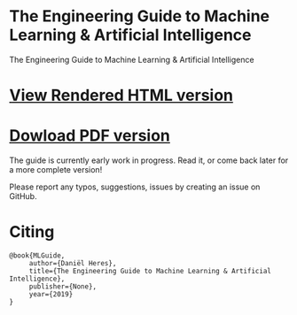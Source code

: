 # The Engineering Guide to Machine Learning & Artificial Intelligence
The Engineering Guide to Machine Learning &amp; Artificial Intelligence


[View Rendered HTML version](http://real-ai.github.io/ml-guide)
===

[Dowload PDF version](https://github.com/real-ai/ml-guide/raw/master/guide.pdf)
===

The guide is currently early work in progress.
Read it, or come back later for a more complete version!

Please report any typos, suggestions, issues by creating an issue on GitHub.


Citing
===
```
@book{MLGuide,
     author={Daniël Heres},
     title={The Engineering Guide to Machine Learning & Artificial Intelligence},
     publisher={None},
     year={2019}
}
```
